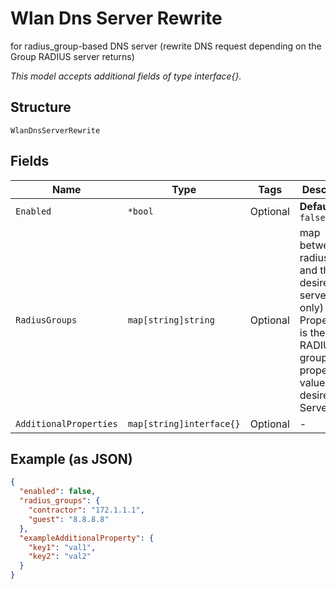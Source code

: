 
# Wlan Dns Server Rewrite

for radius_group-based DNS server (rewrite DNS request depending on the Group RADIUS server returns)

*This model accepts additional fields of type interface{}.*

## Structure

`WlanDnsServerRewrite`

## Fields

| Name | Type | Tags | Description |
|  --- | --- | --- | --- |
| `Enabled` | `*bool` | Optional | **Default**: `false` |
| `RadiusGroups` | `map[string]string` | Optional | map between radius_group and the desired DNS server (IPv4 only)<br>Property key is the RADIUS group, property value is the desired DNS Server |
| `AdditionalProperties` | `map[string]interface{}` | Optional | - |

## Example (as JSON)

```json
{
  "enabled": false,
  "radius_groups": {
    "contractor": "172.1.1.1",
    "guest": "8.8.8.8"
  },
  "exampleAdditionalProperty": {
    "key1": "val1",
    "key2": "val2"
  }
}
```

